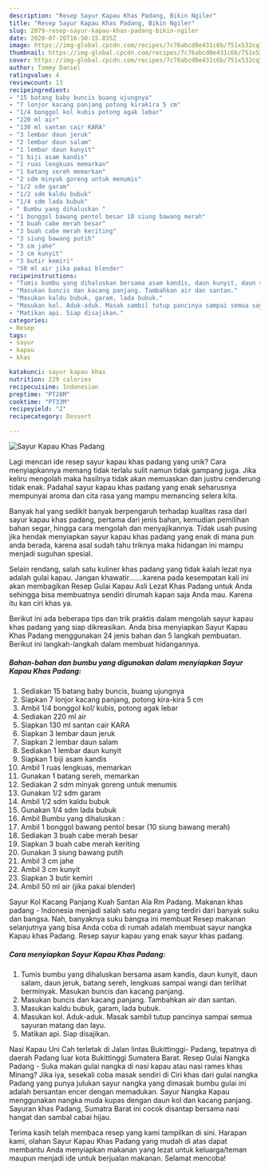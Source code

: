 ```yaml
---
description: "Resep Sayur Kapau Khas Padang, Bikin Ngiler"
title: "Resep Sayur Kapau Khas Padang, Bikin Ngiler"
slug: 2079-resep-sayur-kapau-khas-padang-bikin-ngiler
date: 2020-07-26T16:50:15.835Z
image: https://img-global.cpcdn.com/recipes/7c76abcd0e431c6b/751x532cq70/sayur-kapau-khas-padang-foto-resep-utama.jpg
thumbnail: https://img-global.cpcdn.com/recipes/7c76abcd0e431c6b/751x532cq70/sayur-kapau-khas-padang-foto-resep-utama.jpg
cover: https://img-global.cpcdn.com/recipes/7c76abcd0e431c6b/751x532cq70/sayur-kapau-khas-padang-foto-resep-utama.jpg
author: Tommy Daniel
ratingvalue: 4
reviewcount: 13
recipeingredient:
- "15 batang baby buncis buang ujungnya"
- "7 lonjor kacang panjang potong kirakira 5 cm"
- "1/4 bonggol kol kubis potong agak lebar"
- "220 ml air"
- "130 ml santan cair KARA"
- "3 lembar daun jeruk"
- "2 lembar daun salam"
- "1 lembar daun kunyit"
- "1 biji asam kandis"
- "1 ruas lengkuas memarkan"
- "1 batang sereh memarkan"
- "2 sdm minyak goreng untuk menumis"
- "1/2 sdm garam"
- "1/2 sdm kaldu bubuk"
- "1/4 sdm lada bubuk"
- " Bumbu yang dihaluskan "
- "1 bonggol bawang pentol besar 10 siung bawang merah"
- "3 buah cabe merah besar"
- "3 buah cabe merah keriting"
- "3 siung bawang putih"
- "3 cm jahe"
- "3 cm kunyit"
- "3 butir kemiri"
- "50 ml air jika pakai blender"
recipeinstructions:
- "Tumis bumbu yang dihaluskan bersama asam kandis, daun kunyit, daun salam, daun jeruk, batang sereh, lengkuas sampai wangi dan terlihat berminyak. Masukan buncis dan kacang panjang."
- "Masukan buncis dan kacang panjang. Tambahkan air dan santan."
- "Masukan kaldu bubuk, garam, lada bubuk."
- "Masukan kol. Aduk-aduk. Masak sambil tutup pancinya sampai semua sayuran matang dan layu."
- "Matikan api. Siap disajikan."
categories:
- Resep
tags:
- sayur
- kapau
- khas

katakunci: sayur kapau khas 
nutrition: 229 calories
recipecuisine: Indonesian
preptime: "PT28M"
cooktime: "PT33M"
recipeyield: "2"
recipecategory: Dessert

---
```



![Sayur Kapau Khas Padang](https://img-global.cpcdn.com/recipes/7c76abcd0e431c6b/751x532cq70/sayur-kapau-khas-padang-foto-resep-utama.jpg)

Lagi mencari ide resep sayur kapau khas padang yang unik? Cara menyiapkannya memang tidak terlalu sulit namun tidak gampang juga. Jika keliru mengolah maka hasilnya tidak akan memuaskan dan justru cenderung tidak enak. Padahal sayur kapau khas padang yang enak seharusnya mempunyai aroma dan cita rasa yang mampu memancing selera kita.

Banyak hal yang sedikit banyak berpengaruh terhadap kualitas rasa dari sayur kapau khas padang, pertama dari jenis bahan, kemudian pemilihan bahan segar, hingga cara mengolah dan menyajikannya. Tidak usah pusing jika hendak menyiapkan sayur kapau khas padang yang enak di mana pun anda berada, karena asal sudah tahu triknya maka hidangan ini mampu menjadi suguhan spesial.

Selain rendang, salah satu kuliner khas padang yang tidak kalah lezat nya adalah gulai kapau. Jangan khawatir…….karena pada kesempatan kali ini akan membagikan Resep Gulai Kapau Asli Lezat Khas Padang untuk Anda sehingga bisa membuatnya sendiri dirumah kapan saja Anda mau. Karena itu kan ciri khas ya.


Berikut ini ada beberapa tips dan trik praktis dalam mengolah sayur kapau khas padang yang siap dikreasikan. Anda bisa menyiapkan Sayur Kapau Khas Padang menggunakan 24 jenis bahan dan 5 langkah pembuatan. Berikut ini langkah-langkah dalam membuat hidangannya.

<!--inarticleads1-->

##### Bahan-bahan dan bumbu yang digunakan dalam menyiapkan Sayur Kapau Khas Padang:

1. Sediakan 15 batang baby buncis, buang ujungnya
1. Siapkan 7 lonjor kacang panjang, potong kira-kira 5 cm
1. Ambil 1/4 bonggol kol/ kubis, potong agak lebar
1. Sediakan 220 ml air
1. Siapkan 130 ml santan cair KARA
1. Siapkan 3 lembar daun jeruk
1. Siapkan 2 lembar daun salam
1. Sediakan 1 lembar daun kunyit
1. Siapkan 1 biji asam kandis
1. Ambil 1 ruas lengkuas, memarkan
1. Gunakan 1 batang sereh, memarkan
1. Sediakan 2 sdm minyak goreng untuk menumis
1. Gunakan 1/2 sdm garam
1. Ambil 1/2 sdm kaldu bubuk
1. Gunakan 1/4 sdm lada bubuk
1. Ambil  Bumbu yang dihaluskan :
1. Ambil 1 bonggol bawang pentol besar (10 siung bawang merah)
1. Sediakan 3 buah cabe merah besar
1. Siapkan 3 buah cabe merah keriting
1. Gunakan 3 siung bawang putih
1. Ambil 3 cm jahe
1. Ambil 3 cm kunyit
1. Siapkan 3 butir kemiri
1. Ambil 50 ml air (jika pakai blender)


Sayur Kol Kacang Panjang Kuah Santan Ala Rm Padang. Makanan khas padang - Indonesia menjadi salah satu negara yang terdiri dari banyak suku dan bangsa. Nah, banyaknya suku bangsa ini membuat Resep makanan selanjutnya yang bisa Anda coba di rumah adalah membuat sayur nangka Kapau khas Padang. Resep sayur kapau yang enak sayur khas padang. 

<!--inarticleads2-->

##### Cara menyiapkan Sayur Kapau Khas Padang:

1. Tumis bumbu yang dihaluskan bersama asam kandis, daun kunyit, daun salam, daun jeruk, batang sereh, lengkuas sampai wangi dan terlihat berminyak. Masukan buncis dan kacang panjang.
1. Masukan buncis dan kacang panjang. Tambahkan air dan santan.
1. Masukan kaldu bubuk, garam, lada bubuk.
1. Masukan kol. Aduk-aduk. Masak sambil tutup pancinya sampai semua sayuran matang dan layu.
1. Matikan api. Siap disajikan.


Nasi Kapau Uni Cah terletak di Jalan lintas Bukittinggi- Padang, tepatnya di daerah Padang luar kota Bukittinggi Sumatera Barat. Resep Gulai Nangka Padang - Suka makan gulai nangka di nasi kapau atau nasi rames khas Minang? Jika iya, sesekali coba masak sendiri di Ciri khas dari gulai nangka Padang yang punya julukan sayur nangka yang dimasak bumbu gulai ini adalah bersantan encer dengan memadukan. Sayur Nangka Kapau menggunakan nangka muda kupas dengan daun kol dan kacang panjang. Sayuran khas Padang, Sumatra Barat ini cocok disantap bersama nasi hangat dan sambal cabai hijau. 

Terima kasih telah membaca resep yang kami tampilkan di sini. Harapan kami, olahan Sayur Kapau Khas Padang yang mudah di atas dapat membantu Anda menyiapkan makanan yang lezat untuk keluarga/teman maupun menjadi ide untuk berjualan makanan. Selamat mencoba!
